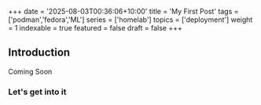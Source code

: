 +++
date = '2025-08-03T00:36:06+10:00'
title = 'My First Post'
tags = ['podman','fedora','ML']
series = ['homelab']
topics = ['deployment']
weight = 1
indexable = true
featured = false
draft = false
+++

## Introduction
Coming Soon
### Let's get into it
